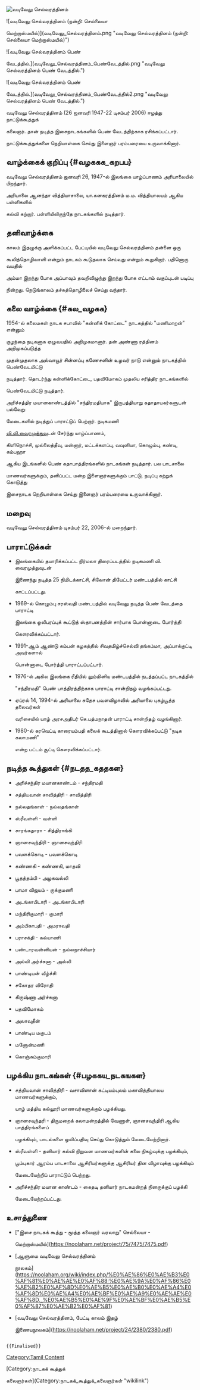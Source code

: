 ![வடிவேலு செல்வரத்தினம்](வடிவேலு_செல்வரத்தினம்4.png "வடிவேலு செல்வரத்தினம்")
![வடிவேலு செல்வரத்தினம் (நன்றி: செல்லையா
மெற்றாஸ்மயில்)](வடிவேலு_செல்வரத்தினம்.png "வடிவேலு செல்வரத்தினம் (நன்றி: செல்லையா மெற்றாஸ்மயில்)")
![வடிவேலு செல்வரத்தினம் பெண்
வேடத்தில்.](வடிவேலு_செல்வரத்தினம்_பெண்வேடத்தில்.png "வடிவேலு செல்வரத்தினம் பெண் வேடத்தில்.")
![வடிவேலு செல்வரத்தினம் பெண்
வேடத்தில்.](வடிவேலு_செல்வரத்தினம்_பெண்வேடத்தில்2.png "வடிவேலு செல்வரத்தினம் பெண் வேடத்தில்.")
வடிவேலு செல்வரத்தினம் (26 ஜனவரி 1947-22 டிசம்பர் 2006) ஈழத்து நாட்டுக்கூத்துக்
கலைஞர். தான் நடித்த இசைநாடகங்களில் பெண் வேடத்திற்காக ரசிக்கப்பட்டார்.
நாட்டுக்கூத்துக்களை நெறியாள்கை செய்து இளைஞர் பரம்பரையை உருவாக்கினார்.

## வாழ்க்கைக் குறிப்பு {#வழககக_கறபப}

வடிவேலு செல்வரத்தினம் ஜனவரி 26, 1947-ல் இலங்கை யாழ்ப்பாணம் அரியாலையில் பிறந்தார்.
அரியாலை ஆனந்தா வித்தியாசாலை, யா.கனகரத்தினம் ம.ம. வித்தியாலயம் ஆகிய பள்ளிகளில்
கல்வி கற்றார். பள்ளியிலிருந்தே நாடகங்களில் நடித்தார்.

## தனிவாழ்க்கை

காலம் இதழுக்கு அளிக்கப்பட்ட பேட்டியில் வடிவேலு செல்வரத்தினம் தன்னை ஒரு
கூலித்தொழிலாளி என்றும் நாடகம் கூடுதலாக செய்வது என்றும் கூறுகிறார். பதினொரு வயதில்
அம்மா இறந்து போக அப்பாவும் தவறிவிழுந்து இறந்து போக எட்டாம் வகுப்புடன் படிப்பு
நின்றது. நெடுங்காலம் தச்சுத்தொழிலைச் செய்து வந்தார்.

## கலை வாழ்க்கை {#கல_வழகக}

1954-ல் கலைமகள் நாடக சபாவில் \"கன்னிக் கோட்டை\" நாடகத்தில் \"மணிமாறன்\" என்னும்
குழந்தை நடிகனாக ஏழுவயதில் அறிமுகமானார். தன் அண்ணா ரத்தினம் அறிமுகப்படுத்த
முதன்முதலாக அல்வாயூர் சின்னப்பு கணேசனின் உழவர் நாடு என்னும் நாடகத்தில் பெண்வேடமிட்டு
நடித்தார். தொடர்ந்து கன்னிக்கோட்டை, பதவிமோகம் முதலிய சரித்திர நாடகங்களில்
பெண்வேடமிட்டு நடித்தார்.

அரிச்சத்திர மயானகாண்டத்தில் \"சந்திரமதியாக\" இருபத்தியாறு கதாதாயகர்களுடன் பல்வேறு
மேடைகளில் நடித்துப் பாராட்டுப் பெற்றார். நடிகமணி
[வி.வி.வைரமுத்துவ](வி.வி.வைரமுத்து "wikilink")ுடன் சேர்ந்து யாழ்ப்பாணம்,
கிளிநொச்சி, முல்லைத்தீவு, மன்னார், மட்டக்களப்பு, வவுனியா, கொழும்பு, கண்டி, கம்பஹா
ஆகிய இடங்களில் பெண் கதாபாத்திரங்களில் நாடகங்கள் நடித்தார். பல பாடசாலை
மாணவர்களுக்கும், தனிப்பட்ட மன்ற இளைஞர்களுக்கும் பாட்டு, நடிப்பு கற்றுக் கொடுத்து
இசைநாடக நெறியாள்கை செய்து இளைஞர் பரம்பரையை உருவாக்கினார்.

## மறைவு

வடிவேலு செல்வரத்தினம் டிசம்பர் 22, 2006-ல் மறைந்தார்.

## பாராட்டுக்கள்

-   இலங்கையில் தயாரிக்கப்பட்ட நிர்மலா திரைப்படத்தில் நடிகமணி வி. வைரமுத்துவுடன்
    இணைந்து நடித்த 25 நிமிடக்காட்சி, சிலோன் தியேட்டர் மண்டபத்தில் காட்சி
    காட்டப்பட்டது.
-   1969-ல் கொழும்பு சரஸ்வதி மண்டபத்தில் வடிவேலு நடித்த பெண் வேடத்தை பாராட்டி
    இலங்கை ஒலிபரப்புக் கூட்டுத் ஸ்தாபனத்தின் சார்பாக பொன்னாடை போர்த்தி
    கௌரவிக்கப்பட்டார்.
-   1991-ஆம் ஆண்டு கம்பன் கழகத்தில் சிவதமிழ்ச்செல்வி தங்கம்மா, அப்பாக்குட்டி அவர்களால்
    பொன்னாடை போர்த்தி பாராட்டப்பட்டார்.
-   1976-ல் அகில இலங்கை ரீதியில் லும்மினிய மண்டபத்தில் நடத்தப்பட்ட நாடகத்தில்
    \"சந்திரமதி\" பெண் பாத்திரத்திற்காக பாராட்டி சான்றிதழ் வழங்கப்பட்டது.
-   ஏப்ரல் 14, 1994-ல் அரியாலை சுதேச பவளவிழாவில் அரியாலை புகழ்பூத்த தலைவர்கள்
    வரிசையில் யாழ் அரசஅதிபர் செ.பத்மநாதன் பாராட்டி சான்றிதழ் வழங்கினார்.
-   1980-ல் கரவெட்டி காரையம்பதி கலைக் கூடத்தினால் கௌரவிக்கப்பட்டு \"நடிக கலாமணி\"
    என்ற பட்டம் சூட்டி கௌரவிக்கப்பட்டார்.

## நடித்த கூத்துகள் {#நடதத_கததகள}

-   அரிச்சந்திர மயானகாண்டம் - சந்திரமதி
-   சத்தியவான் சாவித்திரி - சாவித்திரி
-   நல்லதங்காள் - நல்லதங்காள்
-   ஸ்ரீவள்ளி - வள்ளி
-   சாரங்கதாரா - சித்திராங்கி
-   ஞானசவுந்திரி - ஞானசவுந்திரி
-   பவளக்கொடி - பவளக்கொடி
-   கண்ணகி - கண்ணகி, மாதவி
-   பூதத்தம்பி - அழகவல்லி
-   பாமா விஜயம் - ருக்குமணி
-   அடங்காபிடாரி - அடங்காபிடாரி
-   மந்திரிகுமாரி - குமாரி
-   அம்பிகாபதி - அமராவதி
-   பராசக்தி - கல்யாணி
-   பண்டாரவன்னியன் - நல்லநாச்சியார்
-   அல்லி அர்ச்சுனா - அல்லி
-   பாண்டியன் வீழ்ச்சி
-   சகோதர விரோதி
-   கிருஷ்ணா அர்ச்சுனா
-   பதவிமோகம்
-   அலாவுதீன்
-   பாண்டிய மகுடம்
-   மனோன்மணி
-   கொஞ்சும்குமாரி

## பழக்கிய நாடகங்கள் {#பழககய_நடகஙகள}

-   சத்தியவான் சாவித்திரி - வசாவிளான் கட்டியம்புலம் மகாவித்தியாலய மாணவர்களுக்கும்,
    யாழ் மத்திய கல்லூரி மாணவர்களுக்கும் பழக்கியது.
-   ஞானசவுந்தரி - திருமறைக் கலாமன்றத்தில் வேணாள், ஞானசவுந்திரி ஆகிய பாத்திரங்களைப்
    பழக்கியும், பாடல்களை ஒலிப்பதிவு செய்து கொடுத்தும் மேடையேற்றினார்.
-   ஸ்ரீவள்ளி - தனியார் கல்வி நிறுவன மாணவர்களின் கலை நிகழ்வுக்கு பழக்கியும்,
    பூம்புகார் ஆரம்ப பாடசாலை ஆசிரியர்களுக்கு ஆசிரியர் தின விழாவுக்கு பழக்கியும்
    மேடையேற்றிப் பாராட்டுப் பெற்றது.
-   அரிச்சந்திர மயான காண்டம் - கைதடி தனியார் நாடகமன்றத் நினருக்குப் பழக்கி
    மேடையேற்றப்பட்டது.

## உசாத்துணை

-   [\"இசை நாடகக் கூத்து - மூத்த கலைஞர் வரலாறு\" செல்லையா -
    மெற்றாஸ்மயில்](https://noolaham.net/project/75/7475/7475.pdf)
-   [ஆளுமை வடிவேலு செல்வரத்தினம்
    நூலகம்](https://noolaham.org/wiki/index.php/%E0%AE%86%E0%AE%B3%E0%AF%81%E0%AE%AE%E0%AF%88:%E0%AE%9A%E0%AF%86%E0%AE%B2%E0%AF%8D%E0%AE%B5%E0%AE%B0%E0%AE%A4%E0%AF%8D%E0%AE%A4%E0%AE%BF%E0%AE%A9%E0%AE%AE%E0%AF%8D,_%E0%AE%B5%E0%AE%9F%E0%AE%BF%E0%AE%B5%E0%AF%87%E0%AE%B2%E0%AF%81)
-   [வடிவேலு செல்வரத்தினம், பேட்டி காலம் இதழ்
    இணையநூலகம்](https://noolaham.net/project/24/2380/2380.pdf)

```{=mediawiki}
{{Finalised}}
```
[Category:Tamil Content](Category:Tamil_Content "wikilink")
[Category:நாடகக் கூத்துக்
கலைஞர்கள்](Category:நாடகக்_கூத்துக்_கலைஞர்கள் "wikilink")
